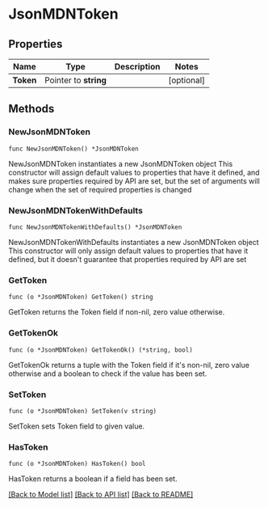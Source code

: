 # JsonMDNToken

## Properties

Name | Type | Description | Notes
------------ | ------------- | ------------- | -------------
**Token** | Pointer to **string** |  | [optional] 

## Methods

### NewJsonMDNToken

`func NewJsonMDNToken() *JsonMDNToken`

NewJsonMDNToken instantiates a new JsonMDNToken object
This constructor will assign default values to properties that have it defined,
and makes sure properties required by API are set, but the set of arguments
will change when the set of required properties is changed

### NewJsonMDNTokenWithDefaults

`func NewJsonMDNTokenWithDefaults() *JsonMDNToken`

NewJsonMDNTokenWithDefaults instantiates a new JsonMDNToken object
This constructor will only assign default values to properties that have it defined,
but it doesn't guarantee that properties required by API are set

### GetToken

`func (o *JsonMDNToken) GetToken() string`

GetToken returns the Token field if non-nil, zero value otherwise.

### GetTokenOk

`func (o *JsonMDNToken) GetTokenOk() (*string, bool)`

GetTokenOk returns a tuple with the Token field if it's non-nil, zero value otherwise
and a boolean to check if the value has been set.

### SetToken

`func (o *JsonMDNToken) SetToken(v string)`

SetToken sets Token field to given value.

### HasToken

`func (o *JsonMDNToken) HasToken() bool`

HasToken returns a boolean if a field has been set.


[[Back to Model list]](../README.md#documentation-for-models) [[Back to API list]](../README.md#documentation-for-api-endpoints) [[Back to README]](../README.md)


